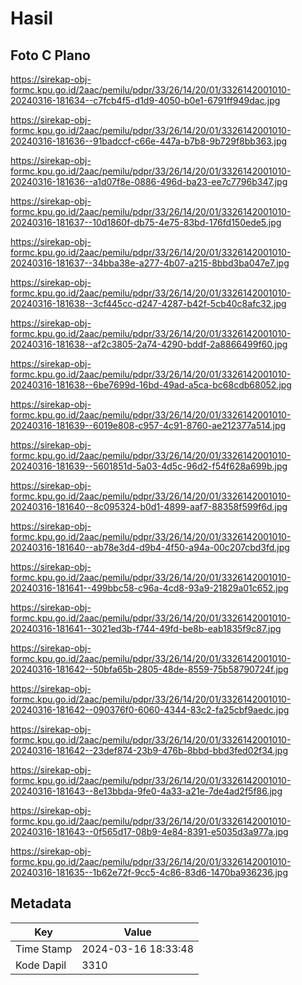 # Hasil

## Foto C Plano

https://sirekap-obj-formc.kpu.go.id/2aac/pemilu/pdpr/33/26/14/20/01/3326142001010-20240316-181634--c7fcb4f5-d1d9-4050-b0e1-6791ff949dac.jpg

https://sirekap-obj-formc.kpu.go.id/2aac/pemilu/pdpr/33/26/14/20/01/3326142001010-20240316-181636--91badccf-c66e-447a-b7b8-9b729f8bb363.jpg

https://sirekap-obj-formc.kpu.go.id/2aac/pemilu/pdpr/33/26/14/20/01/3326142001010-20240316-181636--a1d07f8e-0886-496d-ba23-ee7c7796b347.jpg

https://sirekap-obj-formc.kpu.go.id/2aac/pemilu/pdpr/33/26/14/20/01/3326142001010-20240316-181637--10d1860f-db75-4e75-83bd-176fd150ede5.jpg

https://sirekap-obj-formc.kpu.go.id/2aac/pemilu/pdpr/33/26/14/20/01/3326142001010-20240316-181637--34bba38e-a277-4b07-a215-8bbd3ba047e7.jpg

https://sirekap-obj-formc.kpu.go.id/2aac/pemilu/pdpr/33/26/14/20/01/3326142001010-20240316-181638--3cf445cc-d247-4287-b42f-5cb40c8afc32.jpg

https://sirekap-obj-formc.kpu.go.id/2aac/pemilu/pdpr/33/26/14/20/01/3326142001010-20240316-181638--af2c3805-2a74-4290-bddf-2a8866499f60.jpg

https://sirekap-obj-formc.kpu.go.id/2aac/pemilu/pdpr/33/26/14/20/01/3326142001010-20240316-181638--6be7699d-16bd-49ad-a5ca-bc68cdb68052.jpg

https://sirekap-obj-formc.kpu.go.id/2aac/pemilu/pdpr/33/26/14/20/01/3326142001010-20240316-181639--6019e808-c957-4c91-8760-ae212377a514.jpg

https://sirekap-obj-formc.kpu.go.id/2aac/pemilu/pdpr/33/26/14/20/01/3326142001010-20240316-181639--5601851d-5a03-4d5c-96d2-f54f628a699b.jpg

https://sirekap-obj-formc.kpu.go.id/2aac/pemilu/pdpr/33/26/14/20/01/3326142001010-20240316-181640--8c095324-b0d1-4899-aaf7-88358f599f6d.jpg

https://sirekap-obj-formc.kpu.go.id/2aac/pemilu/pdpr/33/26/14/20/01/3326142001010-20240316-181640--ab78e3d4-d9b4-4f50-a94a-00c207cbd3fd.jpg

https://sirekap-obj-formc.kpu.go.id/2aac/pemilu/pdpr/33/26/14/20/01/3326142001010-20240316-181641--499bbc58-c96a-4cd8-93a9-21829a01c652.jpg

https://sirekap-obj-formc.kpu.go.id/2aac/pemilu/pdpr/33/26/14/20/01/3326142001010-20240316-181641--3021ed3b-f744-49fd-be8b-eab1835f9c87.jpg

https://sirekap-obj-formc.kpu.go.id/2aac/pemilu/pdpr/33/26/14/20/01/3326142001010-20240316-181642--50bfa65b-2805-48de-8559-75b58790724f.jpg

https://sirekap-obj-formc.kpu.go.id/2aac/pemilu/pdpr/33/26/14/20/01/3326142001010-20240316-181642--090376f0-6060-4344-83c2-fa25cbf9aedc.jpg

https://sirekap-obj-formc.kpu.go.id/2aac/pemilu/pdpr/33/26/14/20/01/3326142001010-20240316-181642--23def874-23b9-476b-8bbd-bbd3fed02f34.jpg

https://sirekap-obj-formc.kpu.go.id/2aac/pemilu/pdpr/33/26/14/20/01/3326142001010-20240316-181643--8e13bbda-9fe0-4a33-a21e-7de4ad2f5f86.jpg

https://sirekap-obj-formc.kpu.go.id/2aac/pemilu/pdpr/33/26/14/20/01/3326142001010-20240316-181643--0f565d17-08b9-4e84-8391-e5035d3a977a.jpg

https://sirekap-obj-formc.kpu.go.id/2aac/pemilu/pdpr/33/26/14/20/01/3326142001010-20240316-181635--1b62e72f-9cc5-4c86-83d6-1470ba936236.jpg


## Metadata

| Key        | Value               |
| ---------- | ------------------- |
| Time Stamp | 2024-03-16 18:33:48 |
| Kode Dapil | 3310                |



